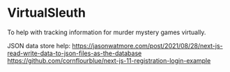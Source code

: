 # VirtualSleuth

To help with tracking information for murder mystery games virtually.


JSON data store help: https://jasonwatmore.com/post/2021/08/28/next-js-read-write-data-to-json-files-as-the-database
					  https://github.com/cornflourblue/next-js-11-registration-login-example